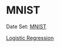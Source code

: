 MNIST
===

Date Set: [MNIST](http://yann.lecun.com/exdb/mnist/)  

[Logistic Regression](logistic-regression/)  
